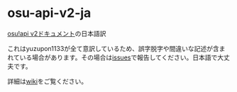 # osu-api-v2-ja
[osu!api v2ドキュメント](https://osu.ppy.sh/docs/index.html)の日本語訳

これはyuzupon1133が全て意訳しているため、誤字脱字や間違いな記述が含まれている場合があります。その場合は[issues](https://github.com/yuzupon1133/osu-api-v2-ja/issues)で報告してください。日本語で大丈夫です。

詳細は[wiki](https://github.com/yuzupon1133/osu-api-v2-ja/wiki)をご覧ください。
